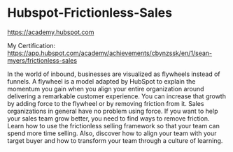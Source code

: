 # Hubspot-Frictionless-Sales
https://academy.hubspot.com

My Certification:
https://app.hubspot.com/academy/achievements/cbynzssk/en/1/sean-myers/frictionless-sales

In the world of inbound, businesses are visualized as flywheels instead of funnels. A flywheel is a model adapted by HubSpot to explain the momentum you gain when you align your entire organization around delivering a remarkable customer experience. You can increase that growth by adding force to the flywheel or by removing friction from it. Sales organizations in general have no problem using force. If you want to help your sales team grow better, you need to find ways to remove friction. Learn how to use the frictionless selling framework so that your team can spend more time selling. Also, discover how to align your team with your target buyer and how to transform your team through a culture of learning.